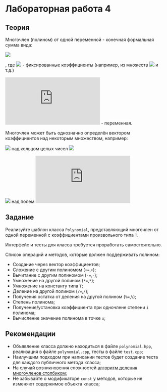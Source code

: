 # Лабораторная работа 4

## Теория

Многочлен (полином) от одной переменной - конечная формальная сумма вида:

![](https://latex.codecogs.com/gif.latex?\sum_{i}^{n}c_{i}x^{i}=c_{0}&plus;c_{1}x^{1}&plus;...&plus;c_{n}x^{n})

, где
![](https://latex.codecogs.com/gif.latex?c_{i}) - фиксированные коэффициенты (например, из множеств  ![](https://latex.codecogs.com/gif.latex?\mathbb{Z},\mathbb{R},\mathbb{C},F_q) и т.д.)

![](https://latex.codecogs.com/gif.latex?x) - переменная. 

Многочлен может быть однозначно определён вектором коэффициентов над некоторым множеством, например:

![](https://latex.codecogs.com/gif.latex?[1,-12,0,-42]=x^{3}-12x^{2}-42) над кольцом целых чисел ![](https://latex.codecogs.com/gif.latex?\mathbb{Z})

![](https://latex.codecogs.com/gif.latex?[1,0,0,1,1]=x^{4}&plus;x&plus;1) над полем ![](https://latex.codecogs.com/gif.latex?F_2)

## Задание
Реализуйте шаблон класса `Polynomial`, представляющий многочлен от одной переменной с коэффициентами произвольного типа `T`.

Интерфейс и тесты для класса требуется проработать самостоятельно.

Список операций и методов, которые должен поддерживать полином:
- Создание через вектор коэффициентов;
- Сложение с другим полиномом (`+=`,`+`);
- Вычитание с другим полиномом (`-=`,`-`);
- Умножение на другой полином (`*=`,`*`);
- Умножение на константу типа `T`;
- Деление на другой полином (`/=`,`/`);
- Получения остатка от деления на другой полином (`%=`,`%`);
- Степень полинома;
- Получение/установка коэффициента при одночлене степени `i` полинома;
- Вычисление значение полинома в точке `x`;

## Рекомендации
- Объявление класса должно находиться в файле `polynomial.hpp`, реализация в файле `polynomial.cpp`, тесты в файле `test.cpp`;
- Наилучшим подходом при написании тестов будет создание теста для каждого публичного метода класса;
- На случай возникновения сложностей [алгоритм деления многочленов столбиком](https://ru.wikipedia.org/wiki/%D0%94%D0%B5%D0%BB%D0%B5%D0%BD%D0%B8%D0%B5_%D0%BC%D0%BD%D0%BE%D0%B3%D0%BE%D1%87%D0%BB%D0%B5%D0%BD%D0%BE%D0%B2_%D1%81%D1%82%D0%BE%D0%BB%D0%B1%D0%B8%D0%BA%D0%BE%D0%BC);
- Не забывайте о модификаторе `const` у методов, которые не изменяют содержимое объекта класса;

